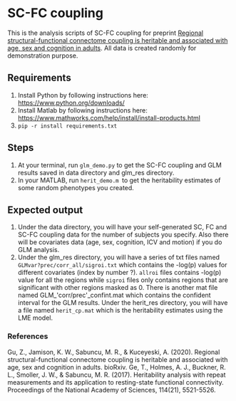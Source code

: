 # SC-FC coupling

This is the analysis scripts of SC-FC coupling for preprint [Regional structural-functional connectome coupling is heritable and associated with age, sex and cognition in adults](https://www.biorxiv.org/content/10.1101/2020.12.09.417725v1).
All data is created randomly for demonstration purpose.

## Requirements
1) Install Python by following instructions here: https://www.python.org/downloads/
2) Install Matlab by following instructions here: https://www.mathworks.com/help/install/install-products.html
3) `pip -r install requirements.txt`

## Steps
1) At your terminal, run `glm_demo.py` to get the SC-FC coupling and GLM results saved in data directory and glm_res directory.
2) In your MATLAB, run `herit_demo.m `to get the heritability estimates of some random phenotypes you created.

## Expected output
1) Under the data directory, you will have your self-generated SC, FC and SC-FC coupling data for the number of subjects you specify. Also there will be covariates data (age, sex, cognition, ICV and motion) if you do GLM analysis.
2) Under the glm_res directory, you will have a series of txt files named  `GLMvar?prec/corr_all/sigroi.txt` which contains the -log(p) values for different covariates (index by number ?). `allroi` files contains -log(p) value for all the regions while `sigroi` files only contains regions that are significant with other regions masked as 0. There is another mat file named GLM_'corr/prec'_confint.mat which contains the confident interval for the GLM results.
Under the herit_res directory, you will have a file named `herit_cp.mat` which is the heritability estimates using the LME model.

### References
Gu, Z., Jamison, K. W., Sabuncu, M. R., & Kuceyeski, A. (2020). Regional structural-functional connectome coupling is heritable and associated with age, sex and cognition in adults. bioRxiv.
Ge, T., Holmes, A. J., Buckner, R. L., Smoller, J. W., & Sabuncu, M. R. (2017). Heritability analysis with repeat measurements and its application to resting-state functional connectivity. Proceedings of the National Academy of Sciences, 114(21), 5521-5526.



